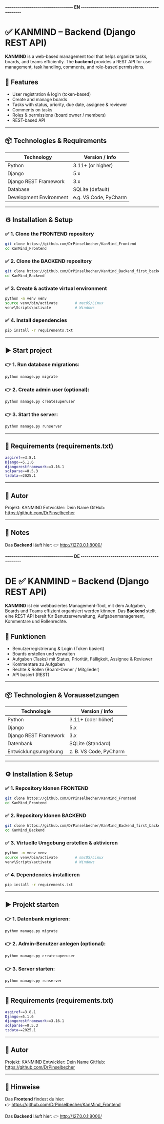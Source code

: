 
**---------------------------------- EN -----------------------------------------------**

# ✅ KANMIND – Backend (Django REST API)

**KANMIND** is a web-based management tool that helps organize tasks, boards, and teams efficiently. The **backend** provides a REST API for user management, task handling, comments, and role-based permissions.

## 🚀 Features

- User registration & login (token-based)
- Create and manage boards  
- Tasks with status, priority, due date, assignee & reviewer  
- Comments on tasks  
- Roles & permissions (board owner / members)  
- REST-based API

---

## 📦 Technologies & Requirements

| Technology              | Version / Info          |
|-------------------------|-------------------------|
| Python                  | 3.11+ (or higher)       |
| Django                  | 5.x                     |
| Django REST Framework   | 3.x                     |
| Database                | SQLite (default)        |
| Development Environment | e.g. VS Code, PyCharm   |

---

## ⚙️ Installation & Setup

### ✅ 1. Clone the FRONTEND repository

```bash
git clone https://github.com/DrPinselbecher/KanMind_Frontend
cd KanMind_Frontend
```

### ✅ 2. Clone the BACKEND repository

```bash
git clone https://github.com/DrPinselbecher/KanMind_Backend_first_backend
cd KanMind_Backend
```

### ✅ 3. Create & activate virtual environment

```bash
python -m venv venv
source venv/bin/activate        # macOS/Linux
venv\Scripts\activate           # Windows
```
### ✅ 4. Install dependencies

```bash
pip install -r requirements.txt
```
---

## ▶️ Start project


### 👉 1. Run database migrations:

```bash
python manage.py migrate
```
### 👉 2. Create admin user (optional):

```bash
python manage.py createsuperuser
```
### 👉 3. Start the server:

```bash
python manage.py runserver
```
---

## 📄 Requirements (requirements.txt)

```bash
asgiref==3.8.1
Django==5.1.6
djangorestframework==3.16.1
sqlparse==0.5.3
tzdata==2025.1
```
---

## 👤 Autor

Projekt: KANMIND
Entwickler: Dein Name
GitHub: https://github.com/DrPinselbecher

---

## 📌 Notes

Das **Backend** läuft hier:
👉 http://127.0.0.1:8000/



**---------------------------------- DE -----------------------------------------------**



# DE ✅ KANMIND – Backend (Django REST API)

**KANMIND** ist ein webbasiertes Management-Tool, mit dem Aufgaben, Boards und Teams effizient organisiert werden können. Das **Backend** stellt eine REST API bereit für Benutzerverwaltung, Aufgabenmanagement, Kommentare und Rollenrechte.


## 🚀 Funktionen

- Benutzerregistrierung & Login (Token basiert)
- Boards erstellen und verwalten  
- Aufgaben (Tasks) mit Status, Priorität, Fälligkeit, Assignee & Reviewer  
- Kommentare zu Aufgaben  
- Rechte & Rollen (Board-Owner / Mitglieder)  
- API basiert (REST)

---

## 📦 Technologien & Voraussetzungen

| Technologie           | Version / Info         |
|-----------------------|------------------------|
| Python                | 3.11+ (oder höher)     |
| Django                | 5.x                    |
| Django REST Framework | 3.x                    |
| Datenbank             | SQLite (Standard)      |
| Entwicklungsumgebung  | z. B. VS Code, PyCharm |

---

## ⚙️ Installation & Setup

### ✅ 1. Repository klonen FRONTEND

```bash
git clone https://github.com/DrPinselbecher/KanMind_Frontend
cd KanMind_Frontend
```

### ✅ 2. Repository klonen BACKEND

```bash
git clone https://github.com/DrPinselbecher/KanMind_Backend_first_backend
cd KanMind_Backend
```

### ✅ 3. Virtuelle Umgebung erstellen & aktivieren

```bash
python -m venv venv
source venv/bin/activate        # macOS/Linux
venv\Scripts\activate           # Windows
```
### ✅ 4. Dependencies installieren

```bash
pip install -r requirements.txt
```
---

## ▶️ Projekt starten


### 👉 1. Datenbank migrieren:

```bash
python manage.py migrate
```
### 👉 2. Admin-Benutzer anlegen (optional):

```bash
python manage.py createsuperuser
```
### 👉 3. Server starten:

```bash
python manage.py runserver
```
---

## 📄 Requirements (requirements.txt)

```bash
asgiref==3.8.1
Django==5.1.6
djangorestframework==3.16.1
sqlparse==0.5.3
tzdata==2025.1
```
---

## 👤 Autor

Projekt: KANMIND
Entwickler: Dein Name
GitHub: https://github.com/DrPinselbecher

---

## 📌 Hinweise

Das **Frontend** findest du hier:  
👉 https://github.com/DrPinselbecher/KanMind_Frontend

Das **Backend** läuft hier:
👉 http://127.0.0.1:8000/